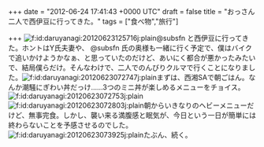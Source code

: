 
+++
date = "2012-06-24 17:41:43 +0000 UTC"
draft = false
title = "おっさん二人で西伊豆に行ってきた。"
tags = ["食べ物","旅行"]

+++
<img src="http://cdn-ak.f.st-hatena.com/images/fotolife/d/daruyanagi/20120623/20120623125716.jpg" alt="f:id:daruyanagi:20120623125716j:plain" title="f:id:daruyanagi:20120623125716j:plain" class="hatena-fotolife"/>@subsfn と西伊豆に行ってきた。ホントはY氏夫妻や、 @subsfn 氏の奥様も一緒に行く予定で、僕はバイクで追いかけようかなぁ、と思っていたのだけど、あいにく都合が悪かったみたいで、結局僕らだけ。そんなわけで、二人でのんびりクルマで行くことになりました。<img src="http://cdn-ak.f.st-hatena.com/images/fotolife/d/daruyanagi/20120623/20120623072747.jpg" alt="f:id:daruyanagi:20120623072747j:plain" title="f:id:daruyanagi:20120623072747j:plain" class="hatena-fotolife"/>まずは、西湘SAで朝ごはん。なんか潮騒にぎわい丼だっけ……3つのミニ丼が楽しめるメニューをチョイス。<img src="http://cdn-ak.f.st-hatena.com/images/fotolife/d/daruyanagi/20120623/20120623072753.jpg" alt="f:id:daruyanagi:20120623072753j:plain" title="f:id:daruyanagi:20120623072753j:plain" class="hatena-fotolife"/><img src="http://cdn-ak.f.st-hatena.com/images/fotolife/d/daruyanagi/20120623/20120623072803.jpg" alt="f:id:daruyanagi:20120623072803j:plain" title="f:id:daruyanagi:20120623072803j:plain" class="hatena-fotolife"/>朝からいきなりのヘビーメニューだけど、無事完食。しかし、襲い来る満腹感と眠気が、今日という一日が簡単には終わらないことを予感させるのでした。<img src="http://cdn-ak.f.st-hatena.com/images/fotolife/d/daruyanagi/20120623/20120623073925.jpg" alt="f:id:daruyanagi:20120623073925j:plain" title="f:id:daruyanagi:20120623073925j:plain" class="hatena-fotolife"/>たぶん、続く。


